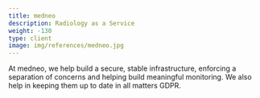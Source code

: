 ```yaml
---
title: medneo
description: Radiology as a Service
weight: -130
type: client
image: img/references/medneo.jpg
---
```

At medneo, we help build a secure, stable infrastructure, enforcing a separation
of concerns and helping build meaningful monitoring. We also help in keeping
them up to date in all matters GDPR.
